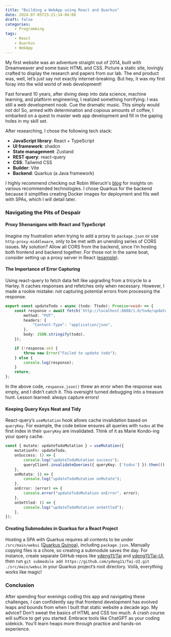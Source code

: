 ```yaml
---
title: "Building a WebApp using React and Quarkus"
date: 2024-07-05T23:21:14-04:00
draft: false
categories: 
    - Programming
tags: 
    - React
    - Quarkus
    - WebApp
---
```


My first website was an adventure straight out of 2014, built with Dreamweaver and some basic HTML and CSS. Picture a static site, lovingly crafted to display the research and papers from our lab. The end product was, well, let’s just say not exactly internet-breaking. But hey, it was my first foray into the wild world of web development!

Fast forward 10 years, after diving deep into data science, machine learning, and platform engineering, I realized something horrifying: I was still a web development noob. Cue the dramatic music. This simply would not do! So, armed with determination and copious amounts of coffee, I embarked on a quest to master web app development and fill in the gaping holes in my skill set.

After researching, I chose the following tech stack:

- **JavaScript library**: React + TypeScript
- **UI framework**: shadcn
- **State management**: Zustand
- **REST query**: react-query
- **CSS**: Tailwind CSS
- **Builder**: Vite
- **Backend**: Quarkus (a Java framework)

I highly recommend checking out Robin Wieruch's [blog](https://www.robinwieruch.de/react-libraries/) for insights on various recommended technologies. I chose Quarkus for the backend because it simplifies creating Docker images for deployment and fits well with SPAs, which I will detail later.
### Navigating the Pits of Despair

#### Proxy Shenanigans with React and TypeScript

Imagine my frustration when trying to add a proxy to `package.json` or use `http-proxy-middleware`, only to be met with an unending series of CORS issues. My solution? Allow all CORS from the backend, since I’m hosting both frontend and backend together. For those not in the same boat, consider setting up a proxy server in React ([example](https://dev.to/codeofrelevancy/how-to-set-up-a-proxy-server-in-react-dealing-with-cors-87e)).
#### The Importance of Error Capturing

Using react-query to fetch data felt like upgrading from a tricycle to a Harley. It caches responses and refetches only when necessary. However, I made a rookie mistake: not capturing potential errors from processing the response.
```typescript
export const updateTodo = async (todo: Ttodo): Promise<void> => {
    const response = await fetch(`http://localhost:8080/1.0/todo/update`, {
        method: "PUT",
        headers: {
            "Content-Type": "application/json",
        },
        body: JSON.stringify(todo),
    });

    if (!response.ok) {
        throw new Error("Failed to update todo");
    } else {
        console.log(response);
    }
    return;
};
```

In the above code, `response.json()` threw an error when the response was empty, and I didn’t catch it. This oversight turned debugging into a treasure hunt. Lesson learned: always capture errors!
#### Keeping Query Keys Neat and Tidy

React-query’s `useMutation` hook allows cache invalidation based on `queryKey`. For example, the code below ensures all queries with `todos` at the first index in their `queryKey` are invalidated. Think of it as Marie Kondo-ing your query cache.

```typescript
const { mutate: updateTodoMutation } = useMutation({
    mutationFn: updateTodo,
    onSuccess: () => {
        console.log("updateTodoMutation success");
        queryClient.invalidateQueries({ queryKey: ['todos'] }).then(() => { return });
    },
    onMutate: () => {
        console.log("updateTodoMutation onMutate");
    },
    onError: (error) => {
        console.error("updateTodoMutation onError", error);
    },
    onSettled: () => {
        console.log("updateTodoMutation onSettled");
    },
});

```

#### Creating Submodules in Quarkus for a React Project

Hosting a SPA with Quarkus requires all contents to be under `/src/main/webui` ([Quarkus Quinoa](https://docs.quarkiverse.io/quarkus-quinoa/dev/index.html)), including `package.json`. Manually copying files is a chore, so creating a submodule saves the day. For instance, create separate GitHub repos like [ydeng11/Tai](https://github.com/ydeng11/Tai) and [ydeng11/Tai-UI](https://github.com/ydeng11/Tai-UI), then run `git submodule add https://github.com/ydeng11/Tai-UI.git ./src/main/webui` in your Quarkus project’s root directory. Voilà, everything works like magic!
### Conclusion

After spending four evenings coding this app and navigating these challenges, I can confidently say that frontend development has evolved leaps and bounds from when I built that static website a decade ago. My advice? Don’t sweat the basics of HTML and CSS too much. A crash course will suffice to get you started. Embrace tools like ChatGPT as your coding sidekick. You’ll learn heaps more through practice and hands-on experience.